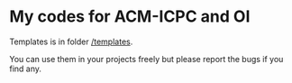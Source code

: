 My codes for ACM-ICPC and OI
======

Templates is in folder [/templates](https://github.com/boleynsu/acmicpc-codes/tree/master/templates).

You can use them in your projects freely but please report the bugs if you find any.
